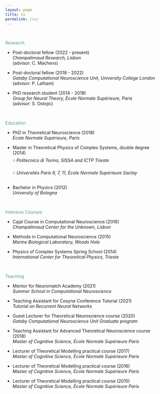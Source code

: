 ```yaml
---
layout: page
title: Cv
permalink: /cv/
---
```


<br>
<p><font style="color: rgb(83,161,124)">Research</font></p>

- Post-doctoral fellow (2022 - present)<br>
   *Champalimaud Research, Lisbon* <br>(advisor: C. Machens)
   
- Post-doctoral fellow (2018 - 2022)<br>
   *Gatsby Computational Neuroscience Unit, University College London* <br>(advisor: P. Latham)

- PhD research student (2014 - 2018)<br>
   *Group for Neural Theory, École Normale Supérieure, Paris*<br> (advisor: S. Ostojic)
   
<br>
<p><font style="color: rgb(83,161,124)">Education</font></p>

- PhD in Theoretical Neuroscience (2018) <br>*École Normale Supérieure, Paris*<br>

- Master in Theoretical Physics of Complex Systems, double degree (2014)<br>༶ *Politecnico di Torino, SISSA and ICTP Trieste*<br>༶ *Universités Paris 6, 7, 11, École Normale Supérieure Saclay*<br>

- Bachelor in Physics (2012)<br>
  *University of Bologna*

<br>
<p><font style="color: rgb(83,161,124)">Intensive Courses</font></p>

- Cajal Course in Computational Neuroscience (2016)<br>*Champalimaud Center for the Unknown, Lisbon*

- Methods in Computational Neuroscience (2015)<br>*Marine Biological Laboratory, Woods Hole*

- Physics of Complex Systems Spring School (2014)<br>*International Center for Theoretical Physics, Trieste*

<br>
<p><font style="color: rgb(83,161,124)">Teaching</font></p>

- Mentor for Neuromatch Academy (2021) <br>*Summer School in Computational Neuroscience*

- Teaching Assistant for Cosyne Conference Tutorial (2021) <br>*Tutorial on Recurrent Neural Networks*

- Guest Lecturer for Theoretical Neuroscience course (2020)<br>*Gatsby Computational Neuroscience Unit Graduate program*

- Teaching Assistant for Advanced Theoretical Neuroscience course (2018)<br>*Master of Cognitive Science, École Normale Supérieure Paris*

- Lecturer of Theoretical Modelling practical course (2017)<br>*Master of Cognitive Science, École Normale Supérieure Paris*

- Lecturer of Theoretical Modelling practical course (2016)<br>*Master of Cognitive Science, École Normale Supérieure Paris*

- Lecturer of Theoretical Modelling practical course (2015)<br>*Master of Cognitive Science, École Normale Supérieure Paris*


<br>